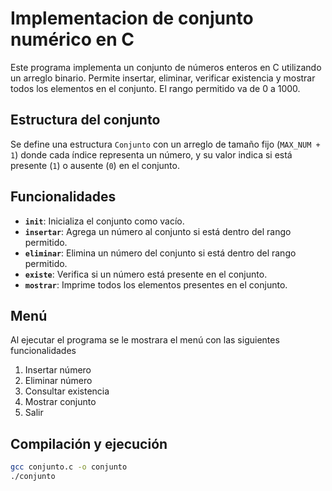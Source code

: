# Implementacion de conjunto numérico en C

Este programa implementa un conjunto de números enteros en C utilizando un arreglo binario. Permite insertar, eliminar, verificar existencia y mostrar todos los elementos en el conjunto. El rango permitido va de 0 a 1000.

## Estructura del conjunto

Se define una estructura `Conjunto` con un arreglo de tamaño fijo (`MAX_NUM + 1`) donde cada índice representa un número, y su valor indica si está presente (`1`) o ausente (`0`) en el conjunto.

## Funcionalidades

- **`init`**: Inicializa el conjunto como vacío.
- **`insertar`**: Agrega un número al conjunto si está dentro del rango permitido.
- **`eliminar`**: Elimina un número del conjunto si está dentro del rango permitido.
- **`existe`**: Verifica si un número está presente en el conjunto.
- **`mostrar`**: Imprime todos los elementos presentes en el conjunto.

## Menú
Al ejecutar el programa se le mostrara el menú con las siguientes funcionalidades

1. Insertar número  
2. Eliminar número  
3. Consultar existencia  
4. Mostrar conjunto  
5. Salir

## Compilación y ejecución

```bash
gcc conjunto.c -o conjunto
./conjunto
